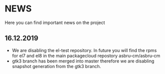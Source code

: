 # NEWS
Here you can find important news on the project

## 16.12.2019
* We are disabling the el-test repository. In future you will find the rpms for el7 and el8 in the main packagecloud repostory asbru-cm/asbru-cm
* gtk3 branch has been merged into master therefore we are disabling snapshot generation from the gtk3 branch.
